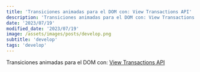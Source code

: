 ```yaml
---
title: 'Transiciones animadas para el DOM con: View Transactions API'
description: 'Transiciones animadas para el DOM con: View Transactions API.'
date: '2023/07/19'
modified_date: '2023/07/19'
image: /assets/images/posts/develop.png
subtitle: 'develop'
tags: 'develop'
---
```


Transiciones animadas para el DOM con: [View Transactions API](https://developer.mozilla.org/en-US/docs/Web/API/View_Transitions_API)
